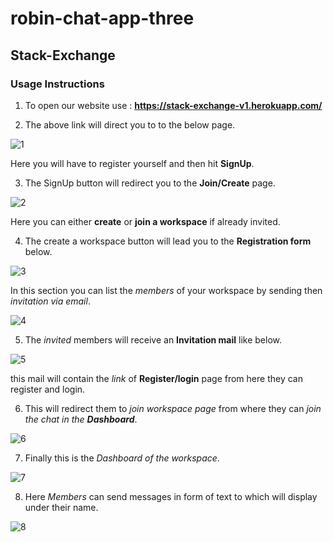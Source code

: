 # robin-chat-app-three

## Stack-Exchange

### Usage Instructions

1. To open our website use : **https://stack-exchange-v1.herokuapp.com/**

2. The above link will direct you to to the below page.


![1](https://user-images.githubusercontent.com/60189909/85953170-11001700-b98c-11ea-8a16-ee44d5c37b7b.jpg)


Here you will have to register yourself and then hit **SignUp**.


3. The SignUp button will redirect you to the **Join/Create** page.

![2](https://user-images.githubusercontent.com/60189909/85953302-11e57880-b98d-11ea-83f4-4201c14e7c0f.png)

   Here you can either **create** or **join a workspace** if already invited.

4. The create a workspace button will lead you to the **Registration form** below.

![3](https://user-images.githubusercontent.com/60189909/85953328-37728200-b98d-11ea-8303-f0f3ddd3a468.png)


   In this section you can list the *members* of your workspace by sending then *invitation via email*.


![4](https://user-images.githubusercontent.com/60189909/85953334-3e00f980-b98d-11ea-9ad3-ec0bd6dc39de.png)


5. The *invited* members will receive an **Invitation mail** like below.


![5](https://user-images.githubusercontent.com/60189909/85953338-422d1700-b98d-11ea-907d-31c1894bf6a8.png)


   this mail will contain the *link* of **Register/login** page from here they can register and login. 


6. This will redirect them to *join workspace page* from where they can _join the chat in the **Dashboard**_.


![6](https://user-images.githubusercontent.com/60189909/85953343-4822f800-b98d-11ea-9f7a-3ec0d8310e2f.png)


7. Finally this is the *Dashboard of the workspace*.


![7](https://user-images.githubusercontent.com/60189909/85953346-4ce7ac00-b98d-11ea-9a46-a31f1c578e35.png)

8. Here *Members* can send messages in form of text to which will display under their name.


![8](https://user-images.githubusercontent.com/60189909/85953808-8f5eb800-b990-11ea-9f59-efb4cc969683.png)